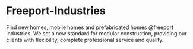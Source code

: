Freeport-Industries
===================

Find new homes, mobile homes and prefabricated homes @freeport industries. We set a new standard for modular construction, providing our clients with flexibility, complete professional service and quality.